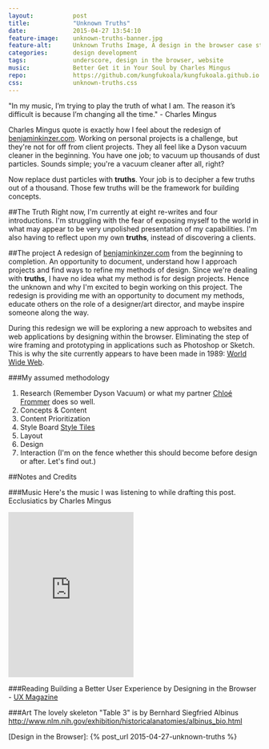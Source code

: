 ```yaml
---
layout:           post
title:            "Unknown Truths"
date:             2015-04-27 13:54:10
feature-image:    unknown-truths-banner.jpg
feature-alt:      Unknown Truths Image, A design in the browser case study
categories:       design development
tags:             underscore, design in the browser, website
music:            Better Get it in Your Soul by Charles Mingus
repo:             https://github.com/kungfukoala/kungfukoala.github.io
css:              unknown-truths.css
---
```


<div class="introduction">
  "In my music, I’m trying to play the truth of what I am. The reason it’s difficult is because I’m changing all the time." - Charles Mingus
</div>

Charles Mingus quote is exactly how I feel about the redesign of [benjaminkinzer.com]. Working on personal projects is a challenge, but they're not for off from client projects. They all feel like a Dyson vacuum cleaner in the beginning. You have one job; to vacuum up thousands of dust particles. Sounds simple; you're a vacuum cleaner after all, right? 

Now replace dust particles with **truths**. Your job is to decipher a few truths out of a thousand. Those few truths will be the framework for building concepts.

##The Truth
Right now, I'm currently at eight re-writes and four introductions. I'm struggling with the fear of exposing myself to the world in what may appear to be very unpolished presentation of my capabilities. I'm also having to reflect upon my own **truths**, instead of discovering a clients.

##The project
A redesign of [benjaminkinzer.com] from the beginning to completion. An opportunity to document, understand how I approach projects and find ways to refine my methods of design. Since we're dealing with **truths**, I have no idea what my method is for design projects. Hence the unknown and why I'm excited to begin working on this project. The redesign is providing me with an opportunity to document my methods, educate others on the role of a designer/art director, and maybe inspire someone along the way. 

During this redesign we will be exploring a new approach to websites and web applications by designing within the browser. Eliminating the step of wire framing and prototyping in applications such as Photoshop or Sketch. This is why the site currently appears to have been made in 1989: [World Wide Web](http://info.cern.ch/hypertext/WWW/TheProject.html).

###My assumed methodology

1. Research (Remember Dyson Vacuum) or what my partner [Chloé Frommer] does so well.
1. Concepts & Content
2. Content Prioritization
3. Style Board [Style Tiles](http://styletil.es/)
4. Layout
5. Design
6. Interaction (I'm on the fence whether this should become before design or after. Let's find out.)

##Notes and Credits

###Music
Here's the music I was listening to while drafting this post. Ecclusiatics by Charles Mingus

<iframe src="https://embed.spotify.com/?uri=spotify%3Atrack%3A4KdRJgNreqwedBQPuQkycb" width="250" height="330" frameborder="0" allowtransparency="true"></iframe>

###Reading
Building a Better User Experience by Designing in the Browser - [UX Magazine](http://uxmag.com/articles/building-a-better-user-experience-by-designing-in-the-browser)

###Art
The lovely skeleton "Table 3" is by Bernhard Siegfried Albinus http://www.nlm.nih.gov/exhibition/historicalanatomies/albinus_bio.html

[Chloé Frommer]: http://chloefrommer.com
[benjaminkinzer.com]: http://benjaminkinzer.com
[Design in the Browser]: {% post_url 2015-04-27-unknown-truths %}